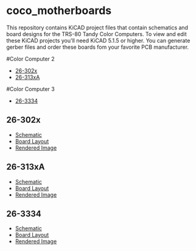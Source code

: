 # coco_motherboards
This repository contains KiCAD project files that contain schematics and board designs for the TRS-80 Tandy Color Computers.
To view and edit these KiCAD projects you'll need KiCAD 5.1.5 or higher. You can generate gerber files and order these boards
fom your favorite PCB manufacturer.<br>

#Color Computer 2
- [26-302x](#26-302x)
- [26-313xA](#26-313xA)

#Color Computer 3
- [26-3334](#26-3334)

## 26-302x
- [Schematic](pdfs/26-302x_schematic.pdf)
- [Board Layout](pdfs/26-302x_layout.pdf)
- [Rendered Image](images/26-302x_rendered.png)
## 26-313xA
- [Schematic](pdfs/26-313xA_schematic.pdf)
- [Board Layout](pdfs/26-313xA_layout.pdf)
- [Rendered Image](images/26-313xA_rendered.png)

## 26-3334
- [Schematic](pdfs/26-3334_schematic.pdf)
- [Board Layout](pdfs/26-3334_layout.pdf)
- [Rendered Image](images/26-3334_rendered.png)
